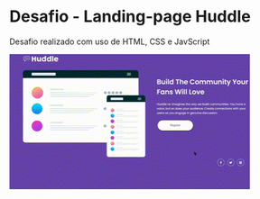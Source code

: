 # Desafio - Landing-page Huddle

<p>Desafio realizado com uso de HTML, CSS e JavScript</p>

<img src="src/gif.gif" alt="Pequena demonstração do projeto funcionando">